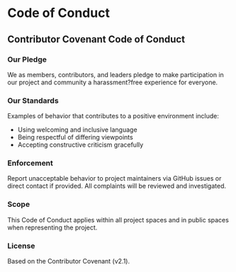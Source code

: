 # Code of Conduct

## Contributor Covenant Code of Conduct

### Our Pledge
We as members, contributors, and leaders pledge to make participation in our project and community a harassment?free experience for everyone.

### Our Standards
Examples of behavior that contributes to a positive environment include:
- Using welcoming and inclusive language
- Being respectful of differing viewpoints
- Accepting constructive criticism gracefully

### Enforcement
Report unacceptable behavior to project maintainers via GitHub issues or direct contact if provided. All complaints will be reviewed and investigated.

### Scope
This Code of Conduct applies within all project spaces and in public spaces when representing the project.

### License
Based on the Contributor Covenant (v2.1).
